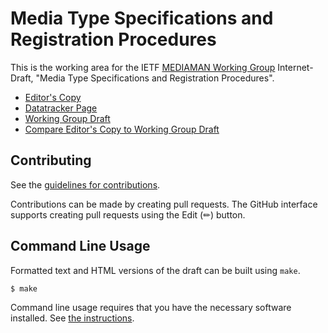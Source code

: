 # Media Type Specifications and Registration Procedures

This is the working area for the IETF [MEDIAMAN Working Group](https://datatracker.ietf.org/group/mediaman/documents/) Internet-Draft, "Media Type Specifications and Registration Procedures".

* [Editor's Copy](https://ietf-wg-mediaman.github.io/6838bis/#go.draft-ietf-mediaman-6838bis.html)
* [Datatracker Page](https://datatracker.ietf.org/doc/draft-ietf-mediaman-6838bis)
* [Working Group Draft](https://datatracker.ietf.org/doc/html/draft-ietf-mediaman-6838bis)
* [Compare Editor's Copy to Working Group Draft](https://ietf-wg-mediaman.github.io/6838bis/#go.draft-ietf-mediaman-6838bis.diff)


## Contributing

See the
[guidelines for contributions](https://github.com/ietf-wg-mediaman/6838bis/blob/main/CONTRIBUTING.md).

Contributions can be made by creating pull requests.
The GitHub interface supports creating pull requests using the Edit (✏) button.


## Command Line Usage

Formatted text and HTML versions of the draft can be built using `make`.

```sh
$ make
```

Command line usage requires that you have the necessary software installed.  See
[the instructions](https://github.com/martinthomson/i-d-template/blob/main/doc/SETUP.md).

